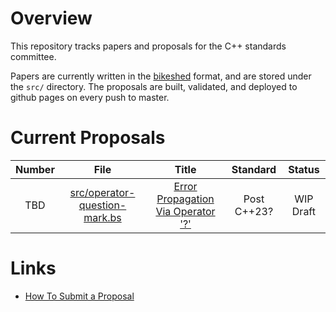 # Overview

This repository tracks papers and proposals for the C++ standards committee.

Papers are currently written in the [bikeshed] format, and are stored under the
`src/` directory. The proposals are built, validated, and deployed to github pages
on every push to master.

# Current Proposals

| Number |                              File                              |                            Title                             |  Standard   |  Status   |
|:------:|:--------------------------------------------------------------:|:------------------------------------------------------------:|:-----------:|:---------:|
|  TBD   | [src/operator-question-mark.bs](src/operator-question-mark.bs) | [Error Propagation Via Operator '?'][operator-question-mark] | Post C++23? | WIP Draft |


# Links

- [How To Submit a Proposal](https://isocpp.org/std/submit-a-proposal)

[bikeshed]: https://github.com/tabatkins/bikeshed
[operator-question-mark]: https://serenityos.github.io/cpp-papers/operator-question-mark/

